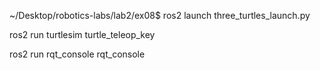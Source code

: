 ~/Desktop/robotics-labs/lab2/ex08$ ros2 launch three_turtles_launch.py


ros2 run  turtlesim turtle_teleop_key


ros2 run rqt_console rqt_console

